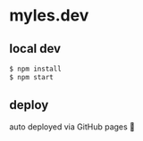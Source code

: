 # myles.dev

## local dev

```sh
$ npm install
$ npm start
```

## deploy

auto deployed via GitHub pages 🎉
